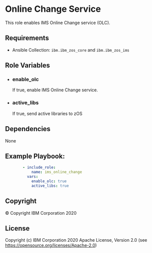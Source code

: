 Online Change Service
=========

This role enables IMS Online Change service (OLC).

Requirements
------------

* Ansible Collection: `ibm.ibm_zos_core` and `ibm.ibm_zos_ims`


Role Variables
--------------

- ### **enable_olc**

  If true, enable IMS Online Change service.

- ### **active_libs**

  If true, send active libraries to zOS



Dependencies
------------

None

Example Playbook:
----------------

```yaml 
        - include_role:
            name: ims_online_change
          vars:
            enable_olc: true
            active_libs: true

```


## Copyright

© Copyright IBM Corporation 2020

License
-------

Copyright (c) IBM Corporation 2020 Apache License, Version 2.0 (see https://opensource.org/licenses/Apache-2.0)


